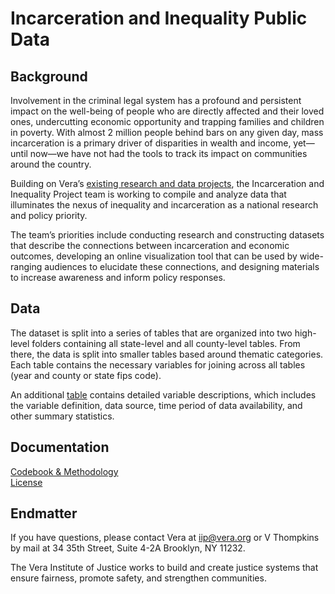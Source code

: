 # Incarceration and Inequality Public Data

## Background
Involvement in the criminal legal system has a profound and persistent impact on the well-being of people who are directly affected and their loved ones, undercutting economic opportunity and trapping families and children in poverty. With almost 2 million people behind bars on any given day, mass incarceration is a primary driver of disparities in wealth and income, yet—until now—we have not had the tools to track its impact on communities around the country.

Building on Vera’s [existing research and data projects](https://www.vera.org/solutions-research?token=AHBBTJdTH1tzvVJTDjpx35ITy9XH3p9Q), the Incarceration and Inequality Project team is working to compile and analyze data that illuminates the nexus of inequality and incarceration as a national research and policy priority.

The team’s priorities include conducting research and constructing datasets that describe the connections between incarceration and economic outcomes, developing an online visualization tool that can be used by wide-ranging audiences to elucidate these connections, and designing materials to increase awareness and inform policy responses.

## Data
The dataset is split into a series of tables that are organized into two high-level folders containing all state-level and all county-level tables. From there, the data is split into smaller tables based around thematic categories. Each table contains the necessary variables for joining across all tables (year and county or state fips code). 

An additional [table]() contains detailed variable descriptions, which includes the variable definition, data source, time period of data availability, and other summary statistics.


## Documentation
[Codebook & Methodology]()  
[License](https://github.com/vera-institute/incarceration-inequality-public/blob/main/License.pdf)

## Endmatter
If you have questions, please contact Vera at iip@vera.org or V Thompkins by mail at 34 35th Street, Suite 4-2A Brooklyn, NY 11232.

The Vera Institute of Justice works to build and create justice systems that ensure fairness, promote safety, and strengthen communities.
